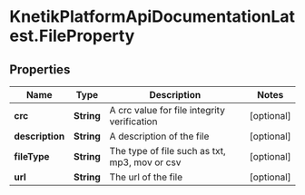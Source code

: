 # KnetikPlatformApiDocumentationLatest.FileProperty

## Properties
Name | Type | Description | Notes
------------ | ------------- | ------------- | -------------
**crc** | **String** | A crc value for file integrity verification | [optional] 
**description** | **String** | A description of the file | [optional] 
**fileType** | **String** | The type of file such as txt, mp3, mov or csv | [optional] 
**url** | **String** | The url of the file | [optional] 


